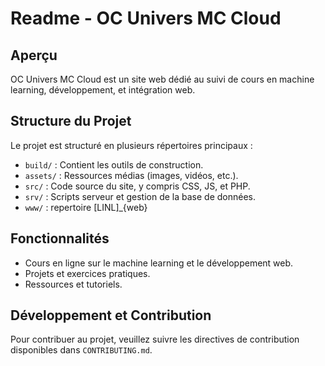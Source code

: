 # Readme - OC Univers MC Cloud

## Aperçu
OC Univers MC Cloud est un site web dédié au suivi de cours en machine learning, développement, et intégration web.

## Structure du Projet
Le projet est structuré en plusieurs répertoires principaux :
- `build/` : Contient les outils de construction.
- `assets/` : Ressources médias (images, vidéos, etc.).
- `src/` : Code source du site, y compris CSS, JS, et PHP.
- `srv/` : Scripts serveur et gestion de la base de données.
- `www/` : repertoire [LINL]_{web}

## Fonctionnalités
- Cours en ligne sur le machine learning et le développement web.
- Projets et exercices pratiques.
- Ressources et tutoriels.

## Développement et Contribution
Pour contribuer au projet, veuillez suivre les directives de contribution disponibles dans `CONTRIBUTING.md`.
